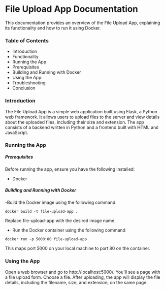 # File Upload App Documentation

This documentation provides an overview of the File Upload App, explaining its functionality and how to run it using Docker.

### Table of Contents
- Introduction
- Functionality
- Running the App
- Prerequisites
- Building and Running with Docker
- Using the App
- Troubleshooting
- Conclusion
### Introduction
The File Upload App is a simple web application built using Flask, a Python web framework. It allows users to upload files to the server and view details about the uploaded files, including their size and extension. The app consists of a backend written in Python and a frontend built with HTML and JavaScript.

### Running the App
##### Prerequisites

Before running the app, ensure you have the following installed:
- Docker

##### Building and Running with Docker

-Build the Docker image using the following command:
```
docker build -t file-upload-app .
```

Replace file-upload-app with the desired image name.
- Run the Docker container using the following command:
```
docker run -p 5000:80 file-upload-app
```

This maps port 5000 on your local machine to port 80 on the container.
### Using the App
Open a web browser and go to http://localhost:5000/.
You'll see a page with a file upload form. Choose a file.
After uploading, the app will display the file details, including the filename, size, and extension, on the same page.
